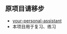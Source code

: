 ## 原项目请移步
- [your-personal-assistant](https://github.com/gaorch85/your-personal-assistant)
- 本项目用于复习、练习
